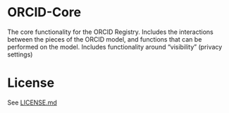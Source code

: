 # ORCID-Core
The core functionality for the ORCID Registry. Includes the interactions between the pieces of the ORCID model, and functions that can be performed on the model. Includes functionality around “visibility” (privacy settings)

    
# License
See [LICENSE.md](https://github.com/ORCID/ORCID-Work-in-Progress/blob/master/LICENSE.md)

